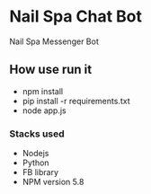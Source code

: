 # Nail Spa Chat Bot

Nail Spa Messenger Bot

## How use run it
  - npm install
  - pip install -r requirements.txt
  - node app.js

### Stacks used
  - Nodejs
  - Python
  - FB library
  - NPM version 5.8
